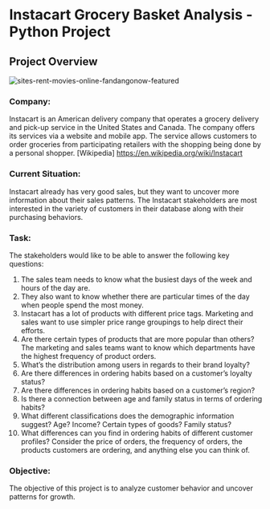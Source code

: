 # Instacart Grocery Basket Analysis - Python Project
## **Project Overview**

![sites-rent-movies-online-fandangonow-featured](https://user-images.githubusercontent.com/130076002/231504282-92f6b383-84ba-40b4-8c25-7e291f3e5e71.jpg)

### **Company:**<br>
Instacart is an American delivery company that operates a grocery delivery and pick-up service in the United States and Canada. The company offers its services via a website and mobile app. The service allows customers to order groceries from participating retailers with the shopping being done by a personal shopper. [Wikipedia] https://en.wikipedia.org/wiki/Instacart

### **Current Situation:**<br>
Instacart already has very good sales, but they want to uncover more information about their sales patterns. The Instacart stakeholders are most interested in the variety of customers in their database along with their purchasing behaviors. 

### **Task:**<br>
The stakeholders would like to be able to answer the following key questions:
1. The sales team needs to know what the busiest days of the week and hours of the day are.
2. They also want to know whether there are particular times of the day when people spend the most money.
3. Instacart has a lot of products with different price tags. Marketing and sales want to use simpler price range groupings to help direct their efforts.
4. Are there certain types of products that are more popular than others? The marketing and sales teams want to know which departments have the highest frequency of product orders.
5. What’s the distribution among users in regards to their brand loyalty?
6. Are there differences in ordering habits based on a customer’s loyalty status?
7. Are there differences in ordering habits based on a customer’s region?
8. Is there a connection between age and family status in terms of ordering habits?
9. What different classifications does the demographic information suggest? Age? Income? Certain types of goods? Family status?
10. What differences can you find in ordering habits of different customer profiles? Consider the price of orders, the frequency of orders, the products customers are ordering, and anything else you can think of.

### **Objective:**<br>
The objective of this project is to analyze customer behavior and uncover patterns for growth.
